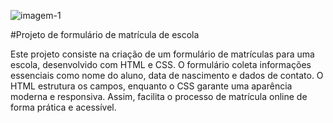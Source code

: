 ![imagem-1](https://github.com/user-attachments/assets/fc0981de-a9e6-428d-b1bd-30e97d6a0d79)

#Projeto de formulário de matrícula de escola

Este projeto consiste na criação de um formulário de matrículas para uma escola, 
desenvolvido com HTML e CSS. O formulário coleta informações essenciais como nome do aluno, data de nascimento
e dados de contato. O HTML estrutura os campos, enquanto o CSS garante uma aparência moderna e responsiva. 
Assim, facilita o processo de matrícula online de forma prática e acessível.
